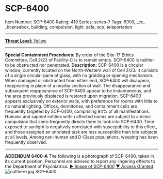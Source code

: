 # SCP-6400
Item Number: SCP-6400
Rating: 419
Series: series-7
Tags: 6000, _cc, _licensebox, building, compulsion, light, safe, scp, teleportation

---

[**Threat Level:** Yellow](http://scp-int.wikidot.com/niveaux-de-menace-des-objets-scp)
* * *
**Special Containment Procedures:** By order of the Site-17 Ethics Committee, Cell 2/23 of Facility-C is to remain empty. SCP-6400 is neither to be obstructed nor penetrated.
**Description:** SCP-6400 is a circular window, currently located on the North-Western wall of Cell 2/23. It consists of a single circular pane of glass, with no gridding or opening mechanism.
When damaged or obstructed from either end, SCP-6400 will disappear, reappearing in place of a nearby section of wall. The disappearance and subsequent reappearance of SCP-6400 appear to be instantaneous, and the area previously displaced is restored upon migration.
SCP-6400 appears exclusively on exterior walls, with preference for rooms with little to no natural lighting. Offices, dormitories, and containment cells are frequently targeted by SCP-6400, comprising 94% of all manifestations.
Humans and sapient entities within affected rooms are subject to a minor compulsion that semi-frequently directs them to look into SCP-6400. Time exposed to sunlight is negatively correlated with susceptibility to this effect, and those assigned an unrelated task are less susceptible than idle subjects at all levels. Among non-human and D-Class populations, weeping has been frequently observed.
* * *
**ADDENDUM 6400-A**
The following is a photograph of SCP-6400, taken in its current position. Personnel are advised to report any lingering effects to the Department of Psychiatrics.
[► Image of SCP-6400](javascript:;)
[▼ Access Granted](javascript:;)
![outthere.jpg](https://scp-wiki.wdfiles.com/local--files/scp-6400/outthere.jpg)
SCP-6400.